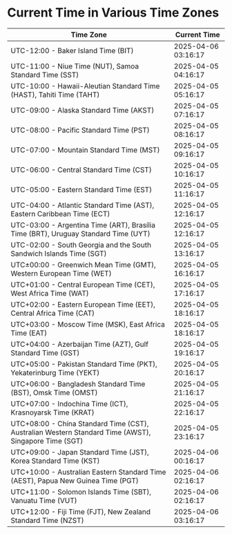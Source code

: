 # Current Time in Various Time Zones

| Time Zone | Current Time |
|-----------|--------------|
| UTC-12:00 - Baker Island Time (BIT) | 2025-04-06 03:16:17 |
| UTC-11:00 - Niue Time (NUT), Samoa Standard Time (SST) | 2025-04-05 04:16:17 |
| UTC-10:00 - Hawaii-Aleutian Standard Time (HAST), Tahiti Time (TAHT) | 2025-04-05 05:16:17 |
| UTC-09:00 - Alaska Standard Time (AKST) | 2025-04-05 07:16:17 |
| UTC-08:00 - Pacific Standard Time (PST) | 2025-04-05 08:16:17 |
| UTC-07:00 - Mountain Standard Time (MST) | 2025-04-05 09:16:17 |
| UTC-06:00 - Central Standard Time (CST) | 2025-04-05 10:16:17 |
| UTC-05:00 - Eastern Standard Time (EST) | 2025-04-05 11:16:17 |
| UTC-04:00 - Atlantic Standard Time (AST), Eastern Caribbean Time (ECT) | 2025-04-05 12:16:17 |
| UTC-03:00 - Argentina Time (ART), Brasília Time (BRT), Uruguay Standard Time (UYT) | 2025-04-05 12:16:17 |
| UTC-02:00 - South Georgia and the South Sandwich Islands Time (SGT) | 2025-04-05 13:16:17 |
| UTC±00:00 - Greenwich Mean Time (GMT), Western European Time (WET) | 2025-04-05 16:16:17 |
| UTC+01:00 - Central European Time (CET), West Africa Time (WAT) | 2025-04-05 17:16:17 |
| UTC+02:00 - Eastern European Time (EET), Central Africa Time (CAT) | 2025-04-05 18:16:17 |
| UTC+03:00 - Moscow Time (MSK), East Africa Time (EAT) | 2025-04-05 18:16:17 |
| UTC+04:00 - Azerbaijan Time (AZT), Gulf Standard Time (GST) | 2025-04-05 19:16:17 |
| UTC+05:00 - Pakistan Standard Time (PKT), Yekaterinburg Time (YEKT) | 2025-04-05 20:16:17 |
| UTC+06:00 - Bangladesh Standard Time (BST), Omsk Time (OMST) | 2025-04-05 21:16:17 |
| UTC+07:00 - Indochina Time (ICT), Krasnoyarsk Time (KRAT) | 2025-04-05 22:16:17 |
| UTC+08:00 - China Standard Time (CST), Australian Western Standard Time (AWST), Singapore Time (SGT) | 2025-04-05 23:16:17 |
| UTC+09:00 - Japan Standard Time (JST), Korea Standard Time (KST) | 2025-04-06 00:16:17 |
| UTC+10:00 - Australian Eastern Standard Time (AEST), Papua New Guinea Time (PGT) | 2025-04-06 02:16:17 |
| UTC+11:00 - Solomon Islands Time (SBT), Vanuatu Time (VUT) | 2025-04-06 02:16:17 |
| UTC+12:00 - Fiji Time (FJT), New Zealand Standard Time (NZST) | 2025-04-06 03:16:17 |
